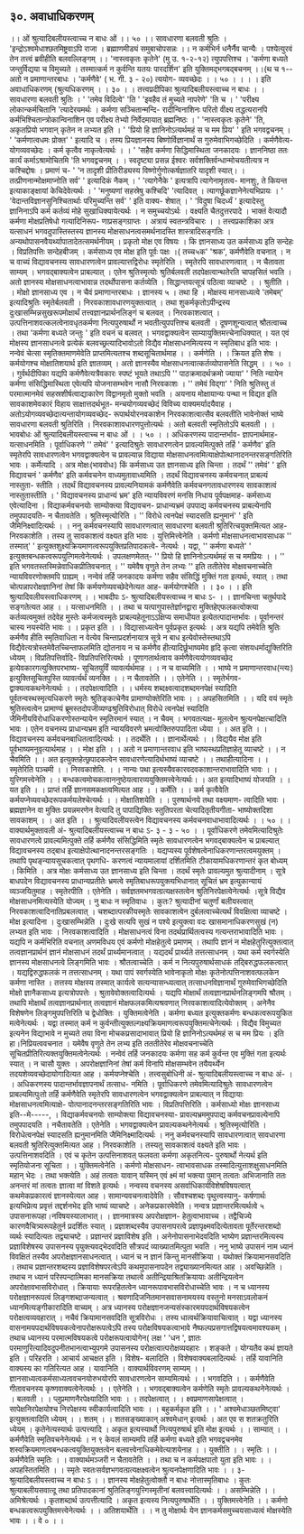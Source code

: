 ## ३०. अवाधाधिकरणम्
।। ओं श्रुत्यादिबलीयस्त्वाच्च न बाधः ओं ।। ५० ।।
सावधारणा बलवती श्रुतिः ।
'इन्द्रोऽश्वमेधाश्छतमिष्ट्रवाऽपि राजा ।
ब्रह्माणमीड्यं समुबाचोपसन्नः ।।
न कर्मभिर्न धनैर्नैव चान्यैः ।
पश्येत्युरवं तेन तत्त्वं ब्रवीहीति बलवल्लिङ्गम् ।।
'नास्त्वकृतः कृतेने' (मु उ. १-२-१२) त्युपपत्तिश्च ।
'कर्मणा बध्यते जन्तुर्विद्यया च विमुच्यते ।
तस्मात्कर्म न कुर्वन्ति यतयः पारदर्शिन' इति युक्तिमद्भगबद्बचनम् ।।(थ च १--
अतो न प्रमाणान्तरबाधः । 'कर्मणैवे' ( भ. गी. ३ - २०) त्ययोग-
व्यवच्छेदः । । ५० । ।
। । इति अवाधाधिकरणम् (श्रुत्यधिकरणम् । । ३० । ।
तत्त्वप्रदीपिका
श्रुत्यादिबलीयस्त्वाच्च न बाधः । । सावधारणा बलवती श्रुतिः । ' 'तमेव विदित्वे' 'ति ' 'इवहैव
तं मुच्यते नापरेणे' 'ति च । ' 'परीक्ष्य लोकान्कर्मचितानि 'त्यादेरयमर्थः । कर्मणा सञ्चितान्मन्दि-
रादीन्विनाशिनः परितो वीक्ष्य तद्धत्यरानपि कर्मभिश्चितान्त्रोकान्विनाशिन एव परीक्ष्य तेभ्यो
निर्वेदमायात् ब्रह्मनिष्ठः । ' 'नास्त्वकृतः कृतेने' 'ति, अकृतप्रियो भगवान् कृतेन न लभ्यत इति ।
' 'प्रियो हि ज्ञानिनोऽत्यर्थमहं स च मम प्रिय' ' इति भगवद्वचनम् । ' 'कर्मणात्वधमः प्रोक्त' '
इत्यादि च । तस्य प्रियज्ञानस्य बिष्णोर्विज्ञानार्थं स गुरुमेवाभिगच्छेदिति । कर्मणैवेत्य-
योगव्यवच्छेदः । कर्म कृत्वैव नाकृत्वेत्यर्थः । ।
' 'सहैव कर्मणा सिद्धिमास्थिता जनकादयः ।
ज्ञाननिष्ठा ततः कार्यं कर्माऽश्रामोचितमि 'ति भगवद्वचनम् । ।
स्वदृष्ट्या प्रसन्न ईश्वरः सर्वशक्तिर्वन्धान्मोचयतीत्यत्र न कश्चिद्दोषः । प्रमाणं च-
' 'न तादृशी प्रीतिरीड्यस्य विष्णोर्गुणोत्कर्षज्ञातरि यादृशी स्यात्। ।
तत्प्रीणनान्मोक्षमाप्नोति सर्व' ' इत्यादिकं नैकम् । ' 'त्यागेनैके ' इत्यत्रापि त्यागेनामृतत्व-
मानशुः, ते कियन्त इत्याकाङ्क्षायां केचिदेवेत्यर्थः । ' 'मनुष्यणां सहस्रेषु कश्चिदि' 'त्यादिवत् ।
त्यागर्छूकज्ञानेनेत्यभिप्रायः । ' 'वेदान्तविज्ञानसुनिश्चितार्थाः परिमुच्यन्ति सर्व' ' इति वाक्य-
शेषात् । ' 'विदुषा चिदर्ध्यं ' इत्यादेस्तु ज्ञानिनाऽपि कर्म कर्तव्यं मोहे सुखाधिक्यायेत्यर्थः । न
समुच्चयोऽर्थः । वक्ष्यति चैतदुत्तरपादे । भाक्तं वेत्यादौ कर्मणा मोक्षप्रतिषेधो गत्यादिनिरूप-
णाप्रसङ्गग्राप्तः । अत्रायं स्वतन्त्रविचारः । ।
तत्त्वप्रकाशिका
अत्र यत्साधनं भगवदुपास्तिस्तस्य ज्ञानस्य मोक्षसाधनत्वसमर्थनादस्ति शास्त्रादिसङ्गतिः ।
अन्यथोपासनवैयर्थ्यापातादेतत्समर्थनीयम् । प्रकृतो मोक्ष एव विषयः । कि ज्ञानसाध्य उत
कर्मसाध्य इति सन्देहः । विप्रतिपत्तिः सन्देहबीजम् । कर्मसाध्य एव मोक्ष इति पूर्वः पक्षः ।( तच्च५क' 'श्रक',
कर्मणैवेति वचनात् । न च वाच्यं विद्यावचनस्य सावधारणत्वेन प्रावल्यात्तद्विरोधः स्मृतेरिति ।
स्मृतेरपि सावधारणत्वात् । न चैतावता साम्यम् । भगवद्बाक्यत्वेन प्राबल्यात् । एतेन श्रुतिस्मृत्योः
श्रुतिर्बलवती तदपेक्षत्वान्थतेरति चापहसितं भवति । अतो ज्ञानस्य मोक्षसाधनत्वाभावान्न
तदर्थोपासना कर्तव्येति । सिद्धान्तयत्सूत्रं पठित्वा व्याचष्टे । । श्रुतीति । । मोक्षो ज्ञानसाध्य एव । न
चैवं प्रमाणान्तरबाधः । ज्ञानस्य ५ । तथा हि । मोक्षस्य
मानसाध्यत्वे 'तमेबम्' इत्यादिश्रुतिः स्मृतेर्बलवती । निरवकाशावधारणयुक्तत्वात् । तथा
शुकर्मकृतोऽपीन्द्रस्य दुःखासम्भिन्नसुखरूपमोक्षार्थं तत्त्वज्ञानप्रार्थनलिङ्गं च बलवत् ।
निरवकाशत्वात् । उत्पत्तिनाशवत्कलत्वेनावधृतकर्मणा नित्यपुरुषार्थो न भवतीत्युपपत्तिश्च
बलवती । दूषणशून्यत्वात् श्रौतत्वाच्च । तथा 'कर्मणा बध्यते जन्तुः ' इति वचनं च बलवत् ।
भगवद्वाक्यत्वेन साम्यायुक्तिमत्त्चेनाधिक्यात् । यत एवं मोक्षस्य ज्ञानसाधनत्वे प्रत्येकं
बलवच्छ्रत्यादिभावोऽतो विद्यैव मोक्षसाधनमित्यस्य न स्मृतिबाध इति भावः । नन्वेवं चेत्सा
स्मृतिक्तमाणमेवेति प्राप्तमित्यतश्च शब्दसूचितार्थमाह । । कर्मणेति । । क्रियत इति शेषः । कर्मयोगश्च
मोक्षातिशयार्थ इति ज्ञातव्यम् । अतो ज्ञानस्यैव मोक्षसाधनत्वात्कर्तव्योपासनेति सिद्धम् । । ५० । ।
गुर्वर्थदीपिका
यद्यपि कर्मणैवेत्यत्रैवकारः स्पष्टं भूयते तथाऽपि '' पाठक्रमादर्थक्रमो ज्याया' ' निति
न्यायेन कर्मणा संसिद्धिमास्थिता एवेत्यपि योजनासम्भवेन नासौ निरवकाशः । '' तमेवं
विद्गा' ' निति श्रुतिस्तु तं परमात्मानमेवं सहस्रशीर्षत्वाद्याकारेण विद्वानमृतो मुक्तो भवति ।
अयनाय मोक्षायान्यः पन्था न विद्यत इति सावकाशमेवकारं विहाय साक्षात्तदर्थभूत-
मन्चयोगव्यवच्छेदं विविच्य वाक्यमर्यादयैवाह । अतोऽयोगव्यवच्छेदात्यन्तायोगव्यवच्छेद-
रूपार्थयोरनवकाशेन निरवकाशत्वात्सैव बलवतीति भावेनोक्तं भाष्ये सावधारणा बलवती
श्रुतिरिति । निरवकाशावधारणपुत्तोत्यर्थः । अतो बलवती स्मृतितोऽपि बलवती । ।
भावबोधः
ओं श्रुत्यादिबलीयस्त्वाच्च न बाधः ओं । । ५० । । अधिकरणस्य पादान्तर्भाव-
ज्ञापनार्थमाह- यत्साधनमिति । पूर्वाधिकरणे '' तमेवं' ' इत्यादिश्रुतेः सावधारणत्वेन
प्रावल्यमित्पुक्ते तर्हि ' कर्मणैव' इति स्मृतेरपि सावधारणत्वेन भगवद्वाक्यत्वेन च प्रावल्यान्न
विद्याया मोक्षसाधनत्वमित्याक्षेपोत्थानादनन्तरसङ्गतिरिति भावः । कर्मेत्यादि । अत्र मोक्षः(भाववोधः)
किं कर्मसाध्य उत ज्ञानसाध्य इति चिन्ता । तदर्थं '' तमेवं' ' इति विद्यावचनं ' कर्मणैव'
इति कर्मवचनेन वाध्यमुतावाध्यमिति । तदर्थं विद्यावचनस्य कर्मवचनात् प्राबल्यं नास्तुता-
स्तीति । तदर्थं विद्यावचनस्य प्रावल्यनियामकं कर्मणैवेति कर्मवचनगतावधारणस्य
सावकाशत्वं नास्तुतास्तीति । ' विद्यावचनस्य प्राधान्यं भ्रम' इति न्यायविवरणं मनसि
निधाय पूर्वपक्षमाह- कर्मसाध्य एवेत्यादिना । विद्याकर्मवचनयोः साम्योक्त्या विद्यावचन-
प्राधान्यभ्रमं उपपाद्य कर्मवचनस्य प्राबल्येनापि तमुपपादयति- न चैतावतेति ।
श्रुतिस्मृत्योरिति । '' विरोधे त्वनपेक्षं स्यादसति ह्यनुमानं' ' इति जैमिनिक्ष्वादित्यर्थः । ।
ननु कर्मवचनस्यापि सावधारणत्वात् सावधारणा बलवती श्रुतिरित्चयुक्तमित्यत आह-
निरवकाशेति । तस्य तु सावकाशत्वं वक्ष्यत इति भावः । युत्तिमित्त्वेनेति । कर्मणो
मोक्षसाधनत्वाभावसाधक '' तस्मात्' ' इत्युक्तशुक्ष्यक्रियमाणत्वरूपयुक्तिप्रतिपादकत्वे-
नेत्यर्थः । यद्वा, '' कर्मणा बध्यते' ' इत्युक्तबन्धकत्वरूपयुत्गिमत्वेनेत्यर्थः । उपलक्षणमेतत्-
'' प्रियो हि ज्ञानिनोऽत्यर्थमहं स च ममप्रियः । । ''
इति भगवतस्तस्मिन्नेवाधिकप्रीतिवचनात् ।
'' यमेवैष वृणुते तेन लभ्यः ''
इति ततीतेरेव मोक्षवचनाच्चेति न्यायविवरणोक्तमपि ग्राह्यम् । नन्वेवं तर्हि जनकादयः
कर्मणा सहैव संसिद्धिं मुक्तिं गता इत्यर्थः, स्यात् । तथा चोत्पन्नापरोक्षज्ञानिनां तेषां किं
कर्मयणेव्यवच्छेदेनेत्यत आह- कर्मयोगश्चेति । । ३० । । इति श्रुत्यादिवलीयस्त्वाधिकरणम् । ।
भाबदीपः
ऽ- श्रुत्यादिबलीयस्त्वाच्च न बाधः ऽ- । । ज्ञानचिन्ता चतुर्थपादे सङ्गतेत्यत आह । ।
यत्साधनमिति । । तथा च यत्पागुपास्तेर्ज्ञानद्वारा मुक्तिहेएफलकत्वोक्त्या कर्तव्यत्वमुक्तं
तदेवेह मुस्तेः कर्मजत्वस्मृतेः प्राबल्यहेतूनाऽऽक्षिप्य समाधीयत इत्येतत्पादान्तर्भावः ।
पूर्वानन्तरं चास्य नयस्येति भावः । । प्रकृत इति । । विद्यासाध्यत्वेन पूर्वप्रकृत इत्यर्थः । अत्र
यद्यपि तमेवेति श्रुतिः कर्मणैव हीति स्मृतिवाधिता न वेत्येव चिन्ताप्रदर्शनायात्र सूत्रे न बाध
इत्येवोस्तेस्तथाऽपि विद्यैवेत्यत्रोस्तमेवैतच्चिन्ताफलमिति द्योतनाय न च कर्मणैव
हीत्यादिर्छूभाष्यमेव हृदि कृत्वा संशयधर्माद्युक्तिरिति ध्येयम् । विप्रतिपत्तिर्वादि-
विप्रतिपत्तिरित्यर्थः । पूणागतार्थत्वाय कर्मणैवेत्ययोगव्यवच्छेद इत्येवकारगत्युक्तिपरभाष्य-
सूचितयुर्विं व्यावर्त्यर्थमाह । । न च वाच्यमिति । । भाष्ये न प्रमाणान्तरवाध(न्त्यः)
इत्युक्तिसूचितपुस्ति व्यावर्त्यर्थं व्यनक्ति । । न चैतावतेति । । एतेनेति । । स्मृतेर्भगव-
द्वाक्यत्वकथनेनेत्यर्थः । । तदपेक्षत्वादिति । । धर्मस्य शब्दक्ष्वत्वादशब्दमनपेक्षं स्यादिति
पूर्वतन्वस्थस्मृत्यधिकरणे स्मृतेः श्रुतिङ्कत्चेनैव प्रामाण्योक्तेरिति भावः । । अपहसितमिति
। । यदि वयं स्मृतेः श्रुतिस्त्वत्वेन प्रामाण्यं ब्रूमस्तदोपजीव्यण्ढश्रुतिविरोधात् विरोधे त्वनपेक्षं
स्यादिति जैमिनीयविरोधाधिकरणोस्तन्यायेन स्मृतिरमानं स्यात् । न चैवम् । भगवतत्यक्ष-
मूलत्वेन श्रुत्यनपेक्षत्चादिति भावः । एतेन वचनस्य प्राधान्यभ्रम इति न्यायविवरणे
भ्रमत्वोक्तिरुपपादिता ध्येया । । अत इति । । विद्यावचनस्य कर्मवचनबाधितत्वादित्यर्थः । ।
तदर्थेति । । ज्ञानार्थेत्यर्थः । । विद्ययैव मोक्ष इति पूर्वभाष्यमनुवृत्यार्थमाह । । मोक्ष इति । ।
अतो न प्रमाणान्तरवाध इति भाष्यस्थप्रतिज्ञाहेतू व्याचष्टे । । न चैवमिति । । अत
इत्युक्तहेत्छ्रपादकत्वेन सावधारणेत्यादिर्थभाष्यं व्याचष्टे । । तथाहीत्यादिना । । स्मृतेरिति
पञ्चमी । । निरवकाशेति. । । नान्यः पथा इत्यस्यैवकारवदवकाशान्तराभावादिति भावः । ।
युत्त्गिमत्त्वेनेति । । बन्धकत्वमोचकत्वाननुष्ठेयत्वारव्ययुक्तिमत्त्वेनेत्यर्थः। । अत इत्यादिभाष्यं
योजयति । । यत इति । । प्राप्तं तर्हि ज्ञानसमकक्षत्वमित्यत आह । । कर्मेति । । कर्म कृत्वैवेति
कर्मयप्नेव्यवच्छेदरूपकर्मयलेश्चेत्यर्थः । । मोक्षातिशयेति । । पुरुषार्थनये तथा वक्ष्यमाण-
त्वादिति भावः । ब्रह्मज्ञानेन वा मुक्तिः प्रयन्नमरणेन वेत्यादि तु पापाद्यिक्तिः स्तुतिपरता
चेत्यादितृतीयगीता- भाष्योक्तदिशा सावकाशम् । । अत इति । । श्रुत्यादिवलीयस्त्वेन
विद्यावचनस्य कर्मवचनवाधाभावादित्यर्थः । । ५० । ।
वाक्यार्थमुक्तावली
अं- श्रुत्यादिबलीयस्त्वाच्च न बाधः ऽ- ३ - ३ - ५० । । पूर्वाधिकरणे तमेवमित्यादिश्रुतेः
सावधारणत्वे प्रावल्यमित्पुक्ते तर्हि कर्मणैव संसिद्धिमिति स्मृतेः सावधारणत्वेन
भगवद्बाक्यत्वेन च प्राबल्यात् विद्यावचनस्य तद्बाध इत्याक्षेपोत्थानादनन्तरसङ्गतिः ।
यद्यप्यस्य पूर्वशेषत्वेनाधिकरणान्तरत्वमयुक्तम् । तथापि पृथङ्न्यायसूचकत्वात् पृथगधि-
करणत्वं न्यायमालायां दर्शितमिति टीकायामधिकरणान्तरं कृत बोध्यम् । किमिति । अत्र
मोक्षः कर्मसाध्य उत ज्ञानसाध्य इति चिन्ता । तदर्थं स्मृतेः प्रावल्यमुत श्रुत्यादीनाम् । सूत्रे
बाधपदेन विद्यावचनस्य प्राधान्यप्रतीतेः भ्रमत्वे स्मृतिबाधरूपयुक्त्यभिधानात् सूचितं भ्रम
इत्युकान्यायं व्यञ्जयितुमाह । स्मृतेरपीति । एतेनेति । सर्वज्ञतमभगवत्ग्रत्यक्षस्तत्वेन
श्रुतिनिरपेक्षत्वेनेत्यर्थः ।सूत्रे विद्यैव मोक्षसाधनमित्यस्येति योज्यम् । नु बाधः न स्मृतिवाधः । कुतः?
श्रुत्यादीनां चतुर्णां बलीयस्त्वात् निरवकाशत्वादिनातिप्रबलत्वात् । चशब्दात्परकीयस्मृतेः
सावकाशत्वेन दुर्बलत्वाच्चेत्यर्थं विवक्षित्वा व्याचष्टे । मोक्ष इत्यादिना । दुःखासम्भिन्नेति ।
दुःखे सत्यपि सुखं न पश्ये इत्युक्त्वा वदः खासमानाधिकरणसुखं (न) लभ्यत इति भावः ।
निरवकाशत्वादिति । मोक्षसाधनत्वं विना तदर्थप्रार्थितत्वस्य गत्यन्तराभावादिति भावः ।
यद्यपि न कर्मभिरिति वचनात् अणमविधय एवं कर्मणो मोक्षहेतुत्वे प्रमाणम् । तथापि ज्ञानं
न मोक्षहेतुरित्युक्तत्वात् तत्वज्ञानप्रार्थनं ज्ञानं मोक्षसाधनं तदर्थं प्रार्थ्यमानत्वात् । यद्यदर्थं
प्रार्थ्यते तत्तत्साधनम् । यथा कर्म स्वर्गस्येति ज्ञानस्य मोक्षसाधनत्वे लिङ्गमिति भावः ।
श्रौतत्वाच्चेति । कर्म न नित्यपुरुषार्थसाधकं तद्बिरुद्धफलकत्वात् । यद्यद्विरुद्धफलकं न
तत्तत्साधनम् । यथा पापं स्वर्गस्येति भावेनाकृतो मोक्षः कृतेनोत्पत्तिनाशवत्फलकेन कर्मणा
नास्ति । तत्तस्य मोक्षस्य तस्मात् कार्यत्वे सत्यन्यासन्ध्यत्वात् तत्साधनविज्ञानार्थं
गुरुमेवाभिगच्छेदिति मोक्षो ज्ञानैकसाध्य इत्यत्रोपपत्तेः । श्रुतावेवोक्तत्वादित्यर्थः । यद्यपि
मोक्षार्थं तत्वज्ञानप्रार्थनलिङ्गमपि श्रौतम् । तथापि मोक्षार्थं तत्वज्ञानप्रार्थनात् तत्वज्ञानं
मोक्षफलकमित्यश्रवणात् निरवकाशत्वादित्येवोक्तम् । अनेनैव विशेषणेन लिङ्गमुपपत्तिरिति
च द्वेधोक्तिः । युक्तिमत्वेनेति । कर्मणा बध्यत इत्युक्तकर्मणः बन्धकत्वरूपयुकित
मत्वेनेत्यर्थः । यद्वा तस्मात् कर्म न कुर्वन्तीत्युक्तल्गक्ष्यक्रियमाणत्वरूपयुक्तिमत्चेनेत्यर्थः ।
विद्यैव विमुच्यत इत्यनेन विद्याभावे न मुच्यते तया विना मोचकप्रसादाभावात् प्रियो हि
ज्ञानिनोऽत्यर्थमहं स च मम प्रियः । इति हा।निप्रियत्ववचनात । यमेवैष वृणुते तेन लभ्य
इति तततीतेरेव मोक्षवचनाच्चेति सूचितप्रीतिरित्यक्तयुक्तिमत्वेनेत्यर्थः । नन्वेवं तर्हि
जनकादयः कर्मणा सह कर्म कुर्वन्त एव मुक्तिं गता इत्यर्थः स्यात् । न चासौ युक्तः ।
अपरोक्षज्ञानिनां तेषां कर्म विनापि मोक्षसम्भवेन तयैयर्थ्येन तदयशेव्यवच्छेदायोगादित्यत
आह । कर्मयप्नेश्चेति ।
तत्त्वसुबोधिनी
अं- श्रुत्यादिबलीयस्त्वाच्च न बाधः अं- । । अधिकरणस्य पादान्तर्भावज्ञापनार्थं तत्साध-
नमिति । पूर्वाधिकरणे तमेवमित्यादिश्रुतेः सावधारणत्वेन प्राबल्यमित्पुःतो तर्हि कर्मणैवेति
स्मृतेरपि सावधारणत्वेन भगवद्वाक्यत्वेन प्राबल्यात् न विद्यायाः मोक्षसाधनत्वमित्याक्षे-
पोत्पानादनन्तरसङ्गतिरिति भावः । विप्रतिपत्तिरिति । कर्मसाध्यो मोक्षः ज्ञानसाध्य इति--मे-----, । विद्याकर्मवचनयोः साम्योक्त्या विद्यावचनस्या-
प्रावल्यभ्रममुपपाद्य कर्मवचनप्रावल्येनापि तमुपपादयति । नचैतावतेति । एतेनेति ।
भगवद्वाक्यत्वेन प्रावल्यकथनेनेत्यर्थः । श्रुतिस्मृत्योरिति । विरोधेत्वनपेक्षं स्यादसति
ह्यनुमानमिति जैमिनिक्ष्मादित्यर्थः । ननु कर्मवचनस्यापि सावधारणत्वात् सावधारणा
बलवती श्रुतिरित्युक्तमित्यत आह । निरवकाशेति । तस्यतु सावकाशत्वं वक्ष्यते इति
भावः । उत्पत्तिनाशवदिति । एवं च कृतेन उत्पत्तिनाशवत् फलवता कर्मणा अकृतनित्य-
पुरुषार्थो नेत्यर्थ इति स्मृतियोजना सूचिता । । युक्तिमत्वेनेति । कर्मणो मोक्षसाधन-
त्वाभावसाधक तस्मादित्युत्ताशक्षुसाधनमिति महान् भेदः । तथा भक्त्येति । अहं तत्वतः
यावान् यस्मिन् एवं क्ष्मं मां भक्त्या पुमान् तत्वतः अभिजानाति ततः अनन्तरं मां तत्वतः
ज्ञात्वा मां विशते इत्यर्थः । नन्वस्य वचनस्य असर्वाधिकार्यविशेषविषयत्वात्
कथमेकप्रकारत्वं ज्ञानस्येत्यत आह । सामान्यवचनत्वादेवेति । सौवश्चशब्दः पृथुत्त्वस्यानु-
कर्षणार्थः इत्यभिप्रेत्य प्रवृत्तं तद्दर्शनभेद इति भाष्यं व्याचष्टे । अनेकप्रकारमेवेति । नन्वत्र
प्रज्ञान्तरमित्यर्थत्वे ५ उपासनारूपहा।नविषयस्यालाभात्। । ज्ञानमात्रस्य अपरोक्षज्ञान-
हेतुत्वाभावाच्च । तद्वैचिज्ये कारणवैचित्र्यरूपहेतुर्न प्रदर्शितः स्यात् । प्रज्ञाशब्दस्यैव
उपासनापरत्वे प्रज्ञापृक्ष्मवदित्येतावता पूर्तेरन्तरशब्दो व्यर्थः स्यादित्यतः तद्व्याचष्टे ।
प्रज्ञान्तरं प्रज्ञाविशेष इति । अनेनोपासनाभेदवदिति भाष्येण प्रज्ञान्तरमित्यस्य प्रज्ञाविशेषस्य
उपासनस्य पृयुक्त्यवद्भेदवदिति सौत्रपदं व्याख्यातमित्पुता भवति । ननु भाष्ये उपासनं नाम
ध्यानं विवक्षितं तस्यैव अपरोक्षज्ञानसाधनत्वात् । ध्यानं च न ज्ञानं किन्तु मानसीक्रिया ।
यथोक्तं क्रियामानसवदिति । तथाच प्रज्ञान्तरशब्दस्य प्रज्ञाविशेषपरत्वेऽपि कथमुपासनापदेन
तद्व्याख्यानमित्यत आह । अवच्छिन्नेति । तथाच न ध्यानं परिस्पन्दात्मिका मानसक्रिया
तथात्वे अतीन्द्रियाश्रितक्रियायाः अतीन्द्रियत्वेन अपरोक्षावभासविरोधात् । क्रियायाः
रूपरहितत्वेन ध्यानरूपावभासविरोधाच्चेति भावः । न च ध्यानस्य परोक्षज्ञानरूपत्वं
लिङ्गशब्दाजन्यत्वात् । श्रवणादिजनितमानसवासनामयस्य वस्तुनो मनसाऽवलोकनं
ध्यानमित्यङ्गीकारादिति वाच्यम् । अत्र ध्यानस्य परोक्षज्ञानजन्यसंस्कारमयपदार्थविषयकत्वेन
परोक्षत्वव्यवहारात् । नचैवं क्रियामानसवदिति सूत्रविरोधः । तस्य धात्वर्थक्रियावाचित्वात् ।
यद्वा ध्यानस्य वासनामयपदार्थविषयकत्वेनापरोक्षरूपत्वेऽपि तस्य परोक्षविषयकत्वाभावे
नैष्फल्पप्रसगात्तद्विषयत्वमावश्यकम् । तथाच ध्यानस्य परमात्मविषयकत्वे परोक्षरूपत्वायोगेन( लक्ष ' 'धन ',
ज्ञातः परमाणुरित्यादिवदुपनीतभानत्वाभ्युपगमे उपासनस्य परोक्षत्वात्परोक्षव्यवहारः ।
शङ्कते । योग्यतैव कथं ज्ञायते इति । परिहरति । आचार्य आचक्षत इति । विशेष-
बलादिति । विशेषवाक्यबलादित्यर्थः । तर्हि यावानिति वाक्यस्य का गतिरित्यत आह ।
यावानिति ।
वाक्यार्थविवरणम्
साम्यम् । । ज्ञानसाध्यत्वकर्मसाध्यत्ववचनयोरुभयोरपि सावधारणत्वेन साम्यमित्यर्थः । ।
भगवदिति । । कर्मणैवेति गीतावचनस्य कृष्णवाक्यत्वेनेत्यर्थः । । एतेनेति । । भगवद्बाक्यत्वेन
कर्मणेति स्मृतेः प्रावल्यकथनेनेत्यर्थः । । बलवती । । प्लुप्रमाणनैरपेक्ष्यादिति भावः । ।
तदपेक्षत्वात् । । क्ष्वप्रमाणसापेक्षत्वात् । सापेक्षनिरपेक्षयोश्च निरपेक्षस्य स्वीकार्यत्वादिति
भावः । । बहुकर्मकृत इति । । ' अश्वमेधाञ्छतमिष्ट्वा' इत्युक्तत्वादिति ध्येयम् । । शतम् । ।
शतसङ्ख्याकान् अश्वमेधान् इत्यर्थः । अत एव स शतक्रतुरिति ध्येयम् । कृतेनेत्यस्यार्थः
उत्पत्त्यादि । अकृत इत्यस्यार्थो नित्यपुरुषार्थ इति मोक्ष इत्यर्थः । । साम्यात् । । कर्मणैवेति
स्मृतिवचनेनेत्यर्थः । न ९ केवलं साम्यमपि तर्हि कर्मणा बध्यते इति भगवद्वचनमेव
शस्वक्रियमाणत्वबन्धकत्वयुक्तियुक्तत्वेन बलवत्त्वेनाधिकमेवेत्याशयेनाह । । युक्तीति । ।
स्मृतिः । । कर्मणैवेति स्मृतिः । ।
वाक्यार्थमञ्जरी
न चैतावतेति । । तथा च न कर्मपक्षपातो युता इति भावः । । अपहस्तितमिति । ।
स्मृतेः स्वतःसर्वज्ञभगवत्ग्रत्यक्षक्ष्वत्वेन श्रुत्यनपेक्षणादिति भावः । ।
३- श्रुत्यादिबलीयस्त्वाच्च न बाधः ऽ । । ज्ञानस्य मोक्षहेतुत्वोक्तौ न बाधः
नोत्तास्मृतिबाधः । कुतः श्रुत्याबलीयसवात्दू तथा प्रतिपादकानां श्रुतिलिङ्गयुत्त्गिस्मृतीनां
बलवत्त्वादित्यर्थः । । असम्भिन्नेति । । अमिश्रेत्यर्थः । कृतशब्दार्थ उत्पत्तीत्यादि । अकृत
इत्यस्य नित्यपुरुषार्थेति । । युक्तिमत्त्वेनेति । । कर्मणो बन्धकत्वरूपयुक्तिमत्त्वेनेत्यर्थः । ।
अतिशयार्थेति । । न तु मोक्षार्थः येन ज्ञानकर्मसमुच्चयसाध्यत्वं मोक्षस्येति भावः । । वे ० । ।
